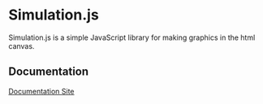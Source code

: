 # Simulation.js

Simulation.js is a simple JavaScript library for making graphics in the html canvas.

## Documentation

[Documentation Site](https://simulationjs.vercel.app/)
